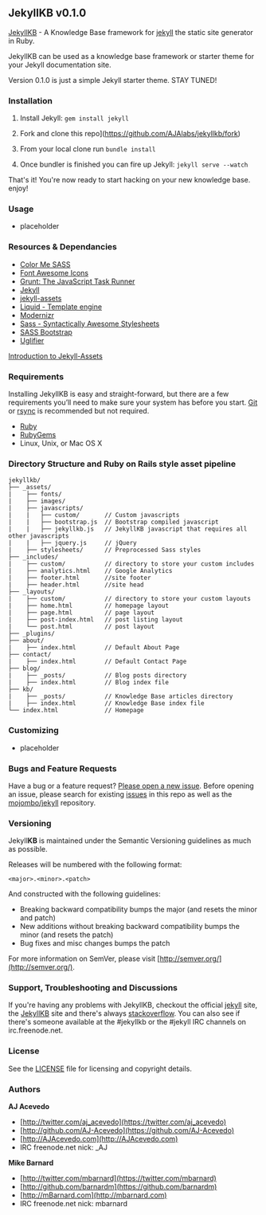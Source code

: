 ## JekyllKB v0.1.0


[JekyllKB](http://jekyllkb.com) - A Knowledge Base framework for [jekyll](http://jekyllrb.com) the static site generator in Ruby.

JekyllKB can be used as a knowledge base framework or starter theme for your Jekyll documentation site.

Version 0.1.0 is just a simple Jekyll starter theme. STAY TUNED!

### Installation

1. Install Jekyll: `gem install jekyll`

2. Fork and clone this repo](https://github.com/AJAlabs/jekyllkb/fork)

3. From your local clone run `bundle install`

4. Once bundler is finished you can fire up Jekyll: `jekyll serve --watch`

That's it! You're now ready to start hacking on your new knowledge base. enjoy!


### Usage

- placeholder


### Resources & Dependancies

- [Color Me SASS](http://richbray.me/cms/)
- [Font Awesome Icons](http://fortawesome.github.io/Font-Awesome/icons/)
- [Grunt: The JavaScript Task Runner](http://gruntjs.com)
- [Jekyll](http://jekyllrb.com/)
- [jekyll-assets](https://github.com/ixti/jekyll-assets)
- [Liquid - Template engine](https://github.com/Shopify/liquid/wiki/Liquid-for-Designers)
- [Modernizr](http://modernizr.com)
- [Sass - Syntactically Awesome Stylesheets](http://sass-lang.com/)
- [SASS Bootstrap](https://github.com/jlong/sass-bootstrap)
- [Uglifier](https://github.com/lautis/uglifier)

[Introduction to Jekyll-Assets](http://ixti.net/software/2012/12/30/unleash-mr-hyde-introduction-of-jekyll-assets.html)


### Requirements

Installing JekyllKB is easy and straight-forward, but there are a few requirements you’ll need to make sure your system has before you start. [Git](http://git-scm.com) or [rsync](https://developer.apple.com/library/mac/documentation/Darwin/Reference/ManPages/man1/rsync.1.html) is recommended but not required.

- [Ruby](http://www.ruby-lang.org/en/downloads/)
- [RubyGems](http://rubygems.org/pages/download)
- Linux, Unix, or Mac OS X


### Directory Structure and Ruby on Rails style asset pipeline

```
jekyllkb/
├── _assets/
|    ├── fonts/
|    ├── images/
|    ├── javascripts/
|    |   ├── custom/       // Custom javascripts
|    |   ├── bootstrap.js  // Bootstrap compiled javascript
|    |   ├── jekyllkb.js   // JekyllKB javascript that requires all other javascripts
|    |   ├── jquery.js     // jQuery
|    ├── stylesheets/      // Preprocessed Sass styles
├── _includes/
|    ├── custom/           // directory to store your custom includes
|    ├── analytics.html    // Google Analytics
|    ├── footer.html       //site footer
|    ├── header.html       //site head
├── _layouts/
|    ├── custom/           // directory to store your custom layouts
|    ├── home.html         // homepage layout
|    ├── page.html         // page layout
|    ├── post-index.html   // post listing layout
|    └── post.html         // post layout
├── _plugins/
├── about/
|    ├── index.html        // Default About Page
├── contact/
|    ├── index.html        // Default Contact Page
├── blog/
|    ├── _posts/           // Blog posts directory
|    ├── index.html        // Blog index file
├── kb/
|    ├── _posts/           // Knowledge Base articles directory
|    ├── index.html        // Knowledge Base index file
└── index.html             // Homepage
```


### Customizing 

- placeholder


### Bugs and Feature Requests

Have a bug or a feature request? [Please open a new issue](https://github.com/Synculus/jekyllkb/issues/new). Before opening an issue, please search for existing [issues](https://github.com/Synculus/jekyllkb/issues) in this repo as well as the [mojombo/jekyll](https://github.com/mojombo/jekyll/issues) repository.


### Versioning

Jekyll**KB** is maintained under the Semantic Versioning guidelines as much as possible.

Releases will be numbered with the following format:

`<major>.<minor>.<patch>`

And constructed with the following guidelines:

* Breaking backward compatibility bumps the major (and resets the minor and patch)
* New additions without breaking backward compatibility bumps the minor (and resets the patch)
* Bug fixes and misc changes bumps the patch

For more information on SemVer, please visit [http://semver.org/](http://semver.org/).


### Support, Troubleshooting and Discussions

If you're having any problems with JekyllKB, checkout the official [jekyll](http://jekyllrb.com) site, the [JekyllKB](http://jekyllkb.com) site and there's always [stackoverflow](http://stackoverflow.com/questions/tagged/jekyll). You can also see if there's someone available at the #jekyllkb or the #jekyll IRC channels on irc.freenode.net.


### License

See the [LICENSE](https://github.com//Synculus/jekyllkb/blob/master/LICENSE.md) file for licensing and copyright details.


### Authors

**AJ Acevedo**

- [http://twitter.com/aj_acevedo](https://twitter.com/aj_acevedo)
- [http://github.com/AJ-Acevedo](https://github.com/AJ-Acevedo)
- [http://AJAcevedo.com](http://AJAcevedo.com)
- IRC freenode.net nick: _AJ

**Mike Barnard**

- [http://twitter.com/mbarnard](https://twitter.com/mbarnard)
- [http://github.com/barnardm](https://github.com/barnardm)
- [http://mBarnard.com](http://mbarnard.com)
- IRC freenode.net nick: mbarnard
